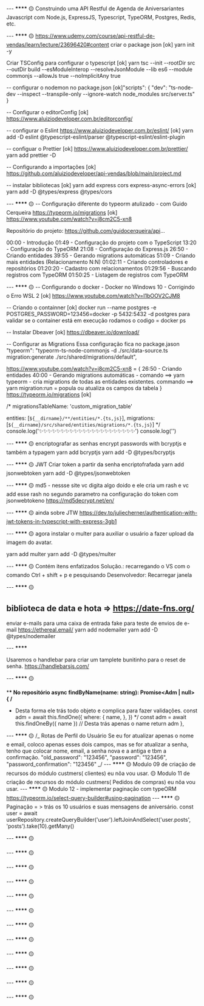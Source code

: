 --- ************************************\*\*\*\*************************************
🟡
Construindo uma API Restful de Agenda de Aniversariantes Javascript com Node.js,
ExpressJS, Typescript, TypeORM, Postgres, Redis, etc.

--- ************************************\*\*\*\*************************************
🟡
https://www.udemy.com/course/api-restful-de-vendas/learn/lecture/23696420#content
criar o package json
[ok] yarn init -y

Criar TSConfig para configurar o typescript
[ok] yarn tsc --init --rootDir src --outDir build --esModuleInterop --resolveJsonModule --lib es6 --module commonjs --allowJs true --noImplicitAny true

-- configurar o nodemon no package.json
[ok]"scripts": {
"dev": "ts-node-dev --inspect --transpile-only --ignore-watch node_modules src/server.ts"
}

-- Configurar o editorConfig
[ok] https://www.aluiziodeveloper.com.br/editorconfig/

-- configurar o Eslint
https://www.aluiziodeveloper.com.br/eslint/
[ok] yarn add -D eslint @typescript-eslint/parser @typescript-eslint/eslint-plugin

-- configuar o Prettier
[ok] https://www.aluiziodeveloper.com.br/prettier/
yarn add prettier -D

-- Configurando a importações
[ok] https://github.com/aluiziodeveloper/api-vendas/blob/main/project.md

-- instalar bibliotecas
[ok] yarn add express cors express-async-errors
[ok] yarn add -D @types/express @types/cors

--- ************************************\*\*\*\*************************************
🟡 -- Configuração diferente do typeorm atulizado - com Guido Cerqueira
https://typeorm.io/migrations
[ok] https://www.youtube.com/watch?v=j8cm2C5-xn8

Repositório do projeto: https://github.com/guidocerqueira/api...

00:00 - Introdução
01:49 - Configuração do projeto com o TypeScript
13:20 - Configuração do TypeORM
21:08 - Configuração do Express.js
26:50 - Criando entidades
39:55 - Gerando migrations automáticas
51:09 - Criando mais entidades (Relacionamento N:N)
01:02:11 - Criando controladores e repositórios
01:20:20 - Cadastro com relacionamentos
01:29:56 - Buscando registros com TypeORM
01:50:25 - Listagem de registros com TypeORM


--- ************************************\*\*\*\*************************************
🟡
-- Configurando o docker - Docker no Windows 10 - Corrigindo o Erro WSL 2
[ok] https://www.youtube.com/watch?v=I1bOOV2CJM8

-- Criando o containner
[ok] docker run --name postgres -e POSTGRES_PASSWORD=123456=docker -p 5432:5432 -d postgres
para validar se o container está em execução rodamos o codigo = docker ps

-- Instalar Dbeaver
[ok] https://dbeaver.io/download/

-- Configurar as Migrations
Essa configuração fica no package.jason
"typeorm": "typeorm-ts-node-commonjs -d ./src/data-source.ts migration:generate ./src/shared/migrations/default",

https://www.youtube.com/watch?v=j8cm2C5-xn8 = {
26:50 - Criando entidades
40:00 - Gerando migrations automáticas -
comando ==> yarn typeorm - cria migrations de todas as entidades existentes.
commando ==> yarn migration:run = popula ou atualiza os campos da tabela
}
https://typeorm.io/migrations
[ok]

/\*
migrationsTableName: 'custom_migration_table'

entities: [`${__dirname}/**/entities/*.{ts,js}`],
migrations: [`${__dirname}/src/shared/entities/migrations/*.{ts,js}`]
\*/
console.log('✨✨✨✨✨✨✨✨✨✨✨✨✨✨✨✨✨✨✨✨✨✨')
console.log('')

--- ************************************\*\*\*\*************************************
🟡
encriptografar as senhas
encrypt passwords with bcryptjs e também a typagem
yarn add bcryptjs
yarn add -D @types/bcryptjs

--- ************************************\*\*\*\*************************************
🟡
JWT
Criar token a partir da senha encriptofrafada
yarn add jsonwebtoken
yarn add -D @types/jsonwebtoken

--- ************************************\*\*\*\*************************************
🟡
md5 - nessse site vc digita algo doido e ele cria um rash e vc add esse rash no
segundo parametro na configuração do token com jsonwebtokeno
https://md5decrypt.net/en/

--- ************************************\*\*\*\*************************************
🟡
ainda sobre JTW
https://dev.to/juliecherner/authentication-with-jwt-tokens-in-typescript-with-express-3gb1

--- ************************************\*\*\*\*************************************
🟡
agora instalar o multer para auxiliar o usuário a fazer upload da imagem do avatar.

yarn add multer
yarn add -D @types/multer

--- ************************************\*\*\*\*************************************
🟡
Contém itens enfatizados
Solução.: recarregando o VS com o comando Ctrl + shift + p e pesquisando Desenvolvedor: Recarregar janela

--- ************************************\*\*\*\*************************************
🟡

## biblioteca de data e hota => https://date-fns.org/

enviar e-mails para uma caixa de entrada fake para teste de envios de e-mail
https://ethereal.email/
yarn add nodemailer
yarn add -D @types/nodemailer

--- ************************************\*\*\*\*************************************

Usaremos o handlebar para criar um tamplete bunitinho para o reset de senha.
https://handlebarsjs.com/

--- ************************************\*\*\*\*************************************
🟡

\***\* No repositório
async findByName(name: string): Promise<Adm | null> {
/**

- Desta forma ele trás todo objeto e complica para fazer validações.
  const adm = await this.findOne({
  where: {
  name,
  },
  })
  \*/
  const adm = await this.findOneBy({ name }) // Desta trás apenas o name
  return adm
  },

--- ************************************\*\*\*\*************************************
🟡
/_ Rotas de Perfil do Usuário
Se eu for atualizar apenas o nome e email, coloco apenas esses dois campos, mas se for
atualizar a senha, tenho que colocar nome, email, a senha nova e a antiga e tbm a confirmação.
"old_password": "123456",
"password": "123456",
"password_confirmation": "123456"
_/
--- ************************************\*\*\*\*************************************
🟡 Modulo 09 de criação de recursos do módulo custmers( clientes) eu nõa vou usar.
🟡 Modulo 11 de criação de recursos do módulo custmers( Pedidos de compras) eu nõa vou usar.
--- ************************************\*\*\*\*************************************
🟡 Modulo 12 - implementar paginação com typeORM
https://typeorm.io/select-query-builder#using-pagination
--- ************************************\*\*\*\*************************************
🟡 Paginação = > trás os 10 usuários e suas mensagens de aniversário.
const user = await userRepository.createQueryBuilder('user').leftJoinAndSelect('user.posts', 'posts').take(10).getMany()


--- ************************************\*\*\*\*************************************
🟡

--- ************************************\*\*\*\*************************************
🟡

--- ************************************\*\*\*\*************************************
🟡

--- ************************************\*\*\*\*************************************
🟡

--- ************************************\*\*\*\*************************************
🟡

--- ************************************\*\*\*\*************************************
🟡

--- ************************************\*\*\*\*************************************
🟡

--- ************************************\*\*\*\*************************************
🟡

--- ************************************\*\*\*\*************************************
🟡

--- ************************************\*\*\*\*************************************
🟡

--- ************************************\*\*\*\*************************************
🟡

--- ************************************\*\*\*\*************************************
🟡
